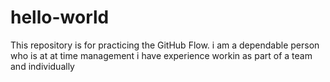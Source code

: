# hello-world
This repository is for practicing the GitHub Flow.
i am a dependable person who is at at time management
i have experience workin as part of a team and individually

